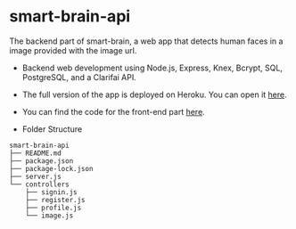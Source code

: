 # smart-brain-api

The backend part of smart-brain, a web app that detects human faces in a image provided with the image url.

- Backend web development using Node.js, Express, Knex, Bcrypt, SQL, PostgreSQL, and a Clarifai API.

- The full version of the app is deployed on Heroku. You can open it [here](http://smart-brain--rhino.herokuapp.com/).

- You can find the code for the front-end part [here](https://github.com/rhinoxD/smart-brain).

- Folder Structure

```
smart-brain-api
├── README.md
├── package.json
├── package-lock.json
├── server.js
└── controllers
    ├── signin.js
    ├── register.js
    ├── profile.js
    └── image.js
```
